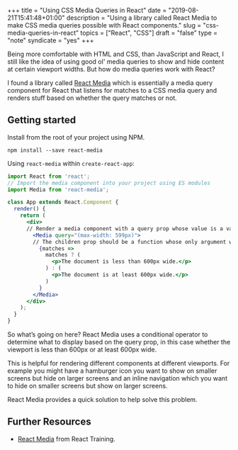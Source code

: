 +++
title = "Using CSS Media Queries in React"
date = "2019-08-21T15:41:48+01:00"
description = "Using a library called React Media to make CSS media queries possible with React components."
slug = "css-media-queries-in-react"
topics = ["React", "CSS"]
draft = "false"
type = "note"
syndicate = "yes"
+++

Being more comfortable with HTML and CSS, than JavaScript and React, I still like the idea of using good ol' media queries to show and hide content at certain viewport widths. But how do media queries work with React?

I found a library called [React Media](https://github.com/ReactTraining/react-media) which is essentially a media query component for React that listens for matches to a CSS media query and renders stuff based on whether the query matches or not.

## Getting started

Install from the root of your project using NPM.

```
npm install --save react-media
```

Using `react-media` within `create-react-app`:

```jsx
import React from 'react';
// Import the media component into your project using ES modules
import Media from 'react-media';

class App extends React.Component {
  render() {
    return (
      <div>
      // Render a media component with a query prop whose value is a valid CSS media query. 
        <Media query="(max-width: 599px)">
        // The children prop should be a function whose only argument will be a boolean flag that indicates whether the media query matches or not.
          {matches =>
            matches ? (
              <p>The document is less than 600px wide.</p>
            ) : (
              <p>The document is at least 600px wide.</p>
            )
          }
        </Media>
      </div>
    );
  }
}

```

So what’s going on here? React Media uses a conditional operator to determine what to display based on the query prop, in this case whether the viewport is less than 600px or at least 600px wide.

This is helpful for rendering different components at different viewports. For example you might have a hamburger icon you want to show on smaller screens but hide on larger screens and an inline navigation which you want to hide on smaller screens but show on larger screens. 

React Media provides a quick solution to help solve this problem.

## Further Resources

- [React Media](https://github.com/ReactTraining/react-media) from React Training.